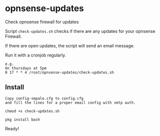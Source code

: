 # opnsense-updates
Check opnsense firewall for updates

Script `check-updates.sh` checks if there are any updates for your opnsense Firewall.

If there are open updates, the script will send an email message.

Run it with a cronjob regularly.

	e.g.
	On thursdays at 5pm
	0 17 * * 4 /root/opnsense-updates/check-updates.sh



## Install

	Copy config-smpale.cfg to config.cfg
	and fill the lines for a proper email config with smtp auth.
	
	chmod +x check-updates.sh
	
	pkg install bash


Ready!
